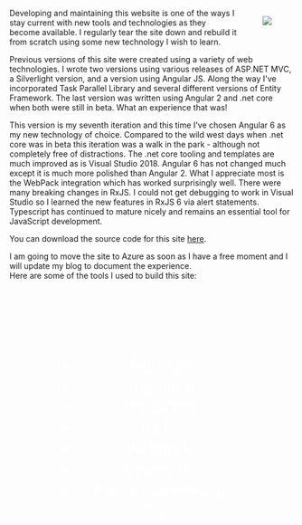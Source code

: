 <style>
    .greybox {
        background-image: url("/articles/helloWorld/fractal1.jpg"); background-position:center;
        padding: 2vh 2vw 2vh 2vw;
        
        margin:.5vh 8vw 0vh 8vw;
    }
    .greybox li {
        margin:auto;
        width:30vw;
        text-align:center;
        color:white;
        font-family:'Copperplate Gothic';
        font-size:xx-large;
    }
</style>
<article>

<figure style="float:right;">
    <img src="articles/helloWorld/Machine.jpg" style="max-width:40vw;margin:0vh 0vw .5vh .5vw;" />
</figure>

Developing and maintaining this website is one of the ways I stay current with new tools and technologies as they become available.  I regularly tear the site down and rebuild it from scratch using some new technology I wish to learn.

Previous versions of this site were created using a variety of web technologies.  I wrote two versions using various releases of ASP.NET MVC, a Silverlight version, and a version using Angular JS.  Along the way I've incorporated Task Parallel Library and several different versions of Entity Framework.  The last version was written using Angular 2 and .net core when both were still in beta.  What an experience that was!

This version is my seventh iteration and this time I've chosen Angular 6 as my new technology of choice.  Compared to the wild west days when .net core was in beta this iteration was a walk in the park - although not completely free of distractions.   The .net core tooling and templates are much improved as is Visual Studio 2018.  Angular 6 has not changed much except it is much more polished than Angular 2.  What I appreciate most is the WebPack integration which has worked surprisingly well.  There were many breaking changes in RxJS.  I could not get debugging to work in Visual Studio so I learned the new features in RxJS 6 via alert statements.  Typescript has continued to mature nicely and remains an essential tool for JavaScript development.  

You can download the source code for this site [here](https://github.com/sam-wheat/Blog).

I am going to move the site to Azure as soon as I have a free moment and I will update my blog to document the experience.  
Here are some of the tools I used to build this site:   
<br>
  
<div class="greybox">

+ .Net core
+ Angular 6
+ Typescript
+ RxJS
+ Webpack
+ SystemJS
+ Entity Framework Core

</div>

</article>
